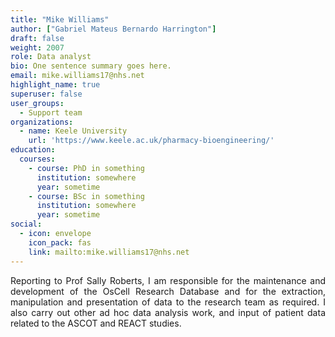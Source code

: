 ```yaml
---
title: "Mike Williams"
author: ["Gabriel Mateus Bernardo Harrington"]
draft: false
weight: 2007
role: Data analyst
bio: One sentence summary goes here.
email: mike.williams17@nhs.net
highlight_name: true
superuser: false
user_groups:
  - Support team
organizations:
  - name: Keele University
    url: 'https://www.keele.ac.uk/pharmacy-bioengineering/'
education:
  courses:
    - course: PhD in something
      institution: somewhere
      year: sometime
    - course: BSc in something
      institution: somewhere
      year: sometime
social:
  - icon: envelope
    icon_pack: fas
    link: mailto:mike.williams17@nhs.net
---
```

<style>
body {
text-align: justify}
</style>

Reporting to Prof Sally Roberts, I am responsible for the maintenance and development of the OsCell Research Database and for the extraction, manipulation and presentation of data to the research team as required. I also carry out other ad hoc data analysis work, and input of patient data related to the ASCOT and REACT studies.
